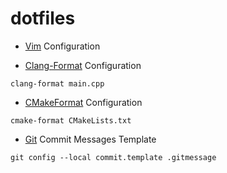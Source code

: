 # dotfiles

* [Vim](https://www.vim.org/) Configuration

* [Clang-Format](https://clang.llvm.org/docs/ClangFormat.html) Configuration

`clang-format main.cpp`

* [CMakeFormat](https://github.com/cheshirekow/cmake_format) Configuration

`cmake-format CMakeLists.txt`

* [Git](https://git-scm.com/) Commit Messages Template

`git config --local commit.template .gitmessage`
